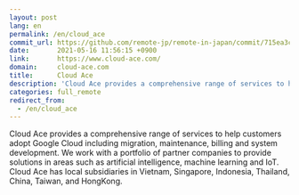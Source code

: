 ```yaml
---
layout: post
lang: en
permalink: /en/cloud_ace
commit_url: https://github.com/remote-jp/remote-in-japan/commit/715ea3c66d95412cde39f96216ec533f58972dbc
date:       2021-05-16 11:56:15 +0900
link:       https://www.cloud-ace.com/
domain:     cloud-ace.com
title:      Cloud Ace
description: 'Cloud Ace provides a comprehensive range of services to help customers adopt Google Cloud including migration, maintenance, billing and system development.  We work with a portfolio of partner companies to provide solutions in areas such as artificial intelligence, machine learning and IoT.  Cloud Ace has local subsidiaries in Vietnam, Singapore, Indonesia, Thailand, China, Taiwan, and HongKong.'
categories: full_remote
redirect_from:
  - /en/cloud_ace
---
```


<p>Cloud Ace provides a comprehensive range of services to help customers adopt Google Cloud including migration, maintenance, billing and system development.  We work with a portfolio of partner companies to provide solutions in areas such as artificial intelligence, machine learning and IoT.  Cloud Ace has local subsidiaries in Vietnam, Singapore, Indonesia, Thailand, China, Taiwan, and HongKong.</p>
